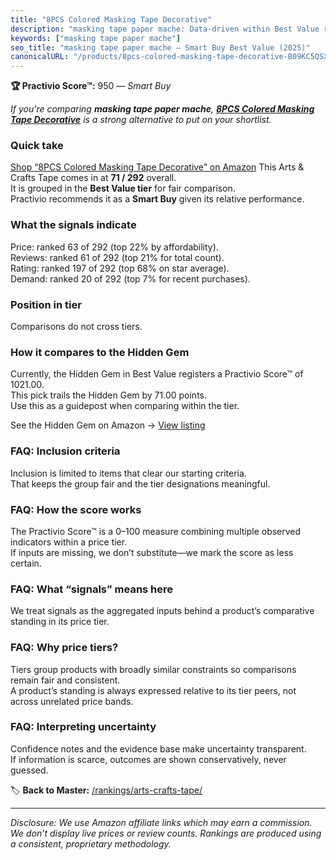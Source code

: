 ```yaml
---
title: "8PCS Colored Masking Tape Decorative"
description: "masking tape paper mache: Data-driven within Best Value ranking using the Practivio Score™. Positioned by quality, value, demand, findability, momentum."
keywords: ["masking tape paper mache"]
seo_title: "masking tape paper mache — Smart Buy Best Value (2025)"
canonicalURL: "/products/8pcs-colored-masking-tape-decorative-B09KC5QSXD/"
---
```


**🏆 Practivio Score™:** 950 — _Smart Buy_


*If you're comparing **masking tape paper mache**, **[8PCS Colored Masking Tape Decorative](https://www.amazon.com/dp/B09KC5QSXD?tag=practivio-20)** is a strong alternative to put on your shortlist.*
### Quick take
[Shop “8PCS Colored Masking Tape Decorative” on Amazon](https://www.amazon.com/dp/B09KC5QSXD?tag=practivio-20)
This Arts & Crafts Tape comes in at **71 / 292** overall.  
It is grouped in the **Best Value tier** for fair comparison.  
Practivio recommends it as a **Smart Buy** given its relative performance.

### What the signals indicate
Price: ranked 63 of 292 (top 22% by affordability).  
Reviews: ranked 61 of 292 (top 21% for total count).  
Rating: ranked 197 of 292 (top 68% on star average).  
Demand: ranked 20 of 292 (top 7% for recent purchases).

### Position in tier
Comparisons do not cross tiers.

### How it compares to the Hidden Gem
Currently, the Hidden Gem in Best Value registers a Practivio Score™ of 1021.00.  
This pick trails the Hidden Gem by 71.00 points.  
Use this as a guidepost when comparing within the tier.  

See the Hidden Gem on Amazon → [View listing](https://www.amazon.com/dp/B0035LXTYU?tag=practivio-20)

### FAQ: Inclusion criteria
Inclusion is limited to items that clear our starting criteria.  
That keeps the group fair and the tier designations meaningful.

### FAQ: How the score works
The Practivio Score™ is a 0–100 measure combining multiple observed indicators within a price tier.  
If inputs are missing, we don’t substitute—we mark the score as less certain.

### FAQ: What “signals” means here
We treat signals as the aggregated inputs behind a product’s comparative standing in its price tier.

### FAQ: Why price tiers?
Tiers group products with broadly similar constraints so comparisons remain fair and consistent.  
A product’s standing is always expressed relative to its tier peers, not across unrelated price bands.

### FAQ: Interpreting uncertainty
Confidence notes and the evidence base make uncertainty transparent.  
If information is scarce, outcomes are shown conservatively, never guessed.


🏷️ **Back to Master:** [/rankings/arts-crafts-tape/](/rankings/arts-crafts-tape/)

---
_Disclosure: We use Amazon affiliate links which may earn a commission. We don’t display live prices or review counts. Rankings are produced using a consistent, proprietary methodology._
